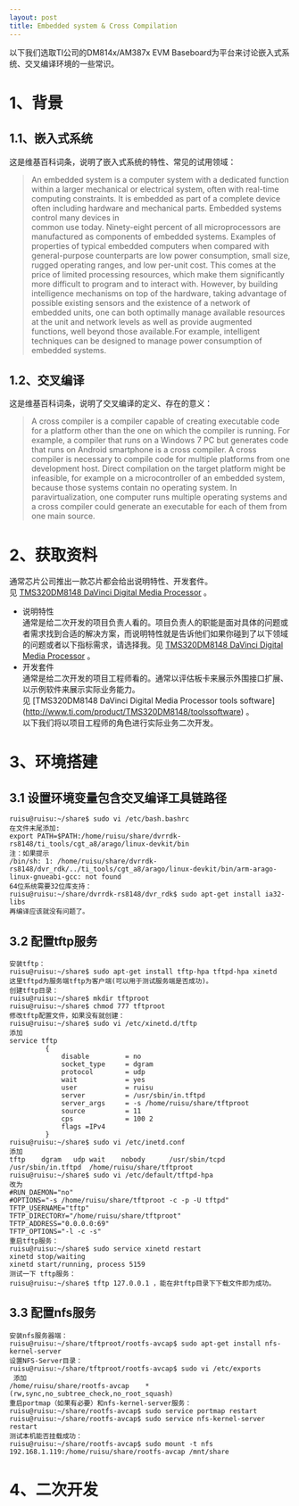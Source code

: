 ```yaml
---
layout: post
title: Embedded system & Cross Compilation
---
```

以下我们选取TI公司的DM814x/AM387x EVM Baseboard为平台来讨论嵌入式系统、交叉编译环境的一些常识。

#  1、背景 #
##   1.1、嵌入式系统 #
这是维基百科词条，说明了嵌入式系统的特性、常见的试用领域：  
>An embedded system is a computer system with a dedicated function within a larger mechanical or electrical system, often with real-time computing constraints. It is embedded as part of a complete device often including hardware and mechanical parts. Embedded systems control many devices in   
common use today. Ninety-eight percent of all microprocessors are manufactured as components of embedded systems.
Examples of properties of typical embedded computers when compared with general-purpose counterparts are low power consumption, small size, rugged operating ranges, and low per-unit cost. This comes at the price of limited processing resources, which make them significantly more difficult to program and to interact with. However, by building intelligence mechanisms on top of the hardware, taking advantage of possible existing sensors and the existence of a network of embedded units, one can both optimally manage available resources at the unit and network levels as well as provide augmented functions, well beyond those available.For example, intelligent techniques can be designed to manage power consumption of embedded systems.

##    1.2、交叉编译 #
这是维基百科词条，说明了交叉编译的定义、存在的意义：  
>A cross compiler is a compiler capable of creating executable code for a platform other than the one on which the compiler is running. For example, a compiler that runs on a Windows 7 PC but generates code that runs on Android smartphone is a cross compiler. A cross compiler is necessary to compile code for multiple platforms from one development host. Direct compilation on the target platform might be infeasible, for example on a microcontroller of an embedded system, because those systems contain no operating system. In paravirtualization, one computer runs multiple operating systems and a cross compiler could generate an executable for each of them from one main source.

#  2、获取资料 #
通常芯片公司推出一款芯片都会给出说明特性、开发套件。  
见  [TMS320DM8148 DaVinci Digital Media Processor](http://www.ti.com/product/TMS320DM8148/description#descriptions)  。
+   说明特性  
通常是给二次开发的项目负责人看的。项目负责人的职能是面对具体的问题或者需求找到合适的解决方案，而说明特性就是告诉他们如果你碰到了以下领域的问题或者以下指标需求，请选择我。见 [TMS320DM8148 DaVinci Digital Media Processor](http://www.ti.com/product/TMS320DM8148/description#descriptions) 。
+   开发套件  
通常是给二次开发的项目工程师看的。通常以评估板卡来展示外围接口扩展、以示例软件来展示实际业务能力。  
见 [TMS320DM8148 DaVinci Digital Media Processor tools software] (http://www.ti.com/product/TMS320DM8148/toolssoftware) 。  
以下我们将以项目工程师的角色进行实际业务二次开发。

#  3、环境搭建 #

##    3.1 设置环境变量包含交叉编译工具链路径 #
    ruisu@ruisu:~/share$ sudo vi /etc/bash.bashrc
    在文件末尾添加:
    export PATH=$PATH:/home/ruisu/share/dvrrdk-rs8148/ti_tools/cgt_a8/arago/linux-devkit/bin
    注：如果提示
    /bin/sh: 1: /home/ruisu/share/dvrrdk-rs8148/dvr_rdk/../ti_tools/cgt_a8/arago/linux-devkit/bin/arm-arago-linux-gnueabi-gcc: not found
    64位系统需要32位库支持：
    ruisu@ruisu:~/share/dvrrdk-rs8148/dvr_rdk$ sudo apt-get install ia32-libs
    再编译应该就没有问题了。

##    3.2 配置tftp服务 #
    安装tftp：
    ruisu@ruisu:~/share$ sudo apt-get install tftp-hpa tftpd-hpa xinetd
    这里tftpd为服务端tftp为客户端(可以用于测试服务端是否成功)。
    创建tftp目录：
    ruisu@ruisu:~/share$ mkdir tftproot
    ruisu@ruisu:~/share$ chmod 777 tftproot
    修改tftp配置文件，如果没有就创建：
    ruisu@ruisu:~/share$ sudo vi /etc/xinetd.d/tftp
    添加
    service tftp
             {
                 disable         = no
                 socket_type     = dgram
                 protocol        = udp
                 wait            = yes
                 user            = ruisu
                 server          = /usr/sbin/in.tftpd
                 server_args     = -s /home/ruisu/share/tftproot
                 source          = 11
                 cps             = 100 2
                 flags =IPv4
             }
    ruisu@ruisu:~/share$ sudo vi /etc/inetd.conf
    添加
    tftp	dgram	udp	wait	nobody		/usr/sbin/tcpd
    /usr/sbin/in.tftpd	/home/ruisu/share/tftproot
    ruisu@ruisu:~/share$ sudo vi /etc/default/tftpd-hpa
    改为
    #RUN_DAEMON="no"
    #OPTIONS="-s /home/ruisu/share/tftproot -c -p -U tftpd"
    TFTP_USERNAME="tftp"
    TFTP_DIRECTORY="/home/ruisu/share/tftproot"
    TFTP_ADDRESS="0.0.0.0:69"
    TFTP_OPTIONS="-l -c -s"
    重启tftp服务：
    ruisu@ruisu:~/share$ sudo service xinetd restart
    xinetd stop/waiting
    xinetd start/running, process 5159
    测试一下 tftp服务：
    ruisu@ruisu:~/share$ tftp 127.0.0.1 ，能在非tftp目录下下载文件即为成功。

##    3.3 配置nfs服务 #
    安装nfs服务器端：
    ruisu@ruisu:~/share/tftproot/rootfs-avcap$ sudo apt-get install nfs-kernel-server
    设置NFS-Server目录：
    ruisu@ruisu:~/share/tftproot/rootfs-avcap$ sudo vi /etc/exports
     添加
    /home/ruisu/share/rootfs-avcap    *(rw,sync,no_subtree_check,no_root_squash)
    重启portmap（如果有必要）和nfs-kernel-server服务：
    ruisu@ruisu:~/share/rootfs-avcap$ sudo service portmap restart
    ruisu@ruisu:~/share/rootfs-avcap$ sudo service nfs-kernel-server restart
    测试本机能否挂载成功：
    ruisu@ruisu:~/share/rootfs-avcap$ sudo mount -t nfs 192.168.1.119:/home/ruisu/share/rootfs-avcap /mnt/share


#  4、二次开发 #
